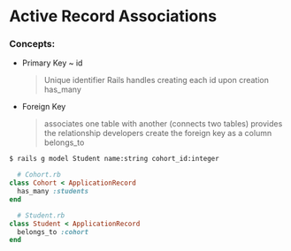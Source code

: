 # Active Record Associations
### Concepts:
- Primary Key
  ~ id
  > Unique identifier
  > Rails handles creating each id upon creation
  > has_many

- Foreign Key
  > associates one table with another (connects two tables)
  > provides the relationship
  > developers create the foreign key as a column
  > belongs_to

```bash
$ rails g model Student name:string cohort_id:integer
```

```rb
  # Cohort.rb
class Cohort < ApplicationRecord
  has_many :students
end
```
```rb
  # Student.rb  
class Student < ApplicationRecord
  belongs_to :cohort
end
```